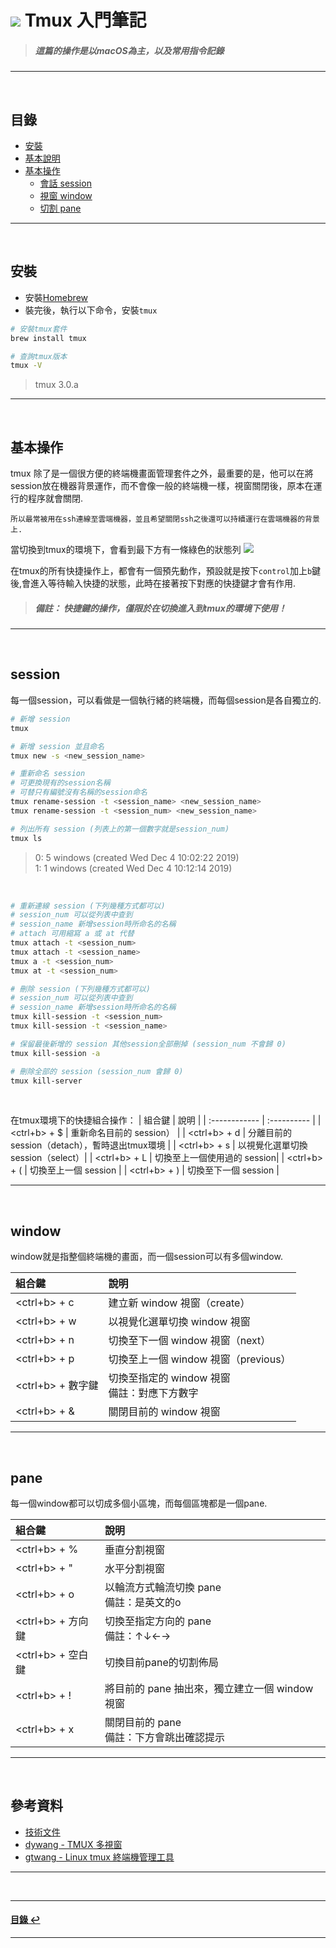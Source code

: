 # ![](https://drive.google.com/uc?id=10INx5_pkhMcYRdx_OO4rXNXxcsvPtBYq) Tmux 入門筆記
> ##### 這篇的操作是以macOS為主，以及常用指令記錄
---
<br>

<!--ts-->
## 目錄
* [安裝](#安裝)
* [基本說明](#基本說明)
* [基本操作](#基本操作)
  * [會話 session](#session)
  * [視窗 window](#window)
  * [切割 pane](#pane)
<!--te-->

---
<br>

## 安裝
- 安裝[Homebrew](https://brew.sh/index_zh-tw.html) <br>
- 裝完後，執行以下命令，安裝`tmux`
```bash
# 安裝tmux套件
brew install tmux
```

```bash
# 查詢tmux版本
tmux -V
```
> tmux 3.0.a

---
<br>

## 基本操作
tmux 除了是一個很方便的終端機畫面管理套件之外，最重要的是，他可以在將session放在機器背景運作，而不會像一般的終端機一樣，視窗關閉後，原本在運行的程序就會關閉. 

`所以最常被用在ssh連線至雲端機器，並且希望關閉ssh之後還可以持續運行在雲端機器的背景上.`

當切換到tmux的環境下，會看到最下方有一條綠色的狀態列
![](https://drive.google.com/uc?id=1Xd-nW0K7Dhug43eD9okNhV6If7V8xPL8)

在tmux的所有快捷操作上，都會有一個預先動作，預設就是按下`control`加上`b`鍵後,會進入等待輸入快捷的狀態，此時在接著按下對應的快捷鍵才會有作用.
> ##### 備註： 快捷鍵的操作，僅限於在切換進入到tmux的環境下使用！

---
<br>

## session
每一個session，可以看做是一個執行緒的終端機，而每個session是各自獨立的.

```bash
# 新增 session
tmux
```

```bash
# 新增 session 並且命名
tmux new -s <new_session_name>
```

```bash
# 重新命名 session
# 可更換現有的session名稱
# 可替只有編號沒有名稱的session命名
tmux rename-session -t <session_name> <new_session_name>
tmux rename-session -t <session_num> <new_session_name>
```

```bash
# 列出所有 session (列表上的第一個數字就是session_num)
tmux ls
```
> 0: 5 windows (created Wed Dec  4 10:02:22 2019) <br>
1: 1 windows (created Wed Dec  4 10:12:14 2019)

<br>

```bash
# 重新連線 session (下列幾種方式都可以)
# session_num 可以從列表中查到
# session_name 新增session時所命名的名稱
# attach 可用縮寫 a 或 at 代替
tmux attach -t <session_num>
tmux attach -t <session_name>
tmux a -t <session_num>
tmux at -t <session_num>
```

```bash
# 刪除 session (下列幾種方式都可以)
# session_num 可以從列表中查到
# session_name 新增session時所命名的名稱
tmux kill-session -t <session_num>
tmux kill-session -t <session_name>

# 保留最後新增的 session 其他session全部刪掉 (session_num 不會歸 0)
tmux kill-session -a

# 刪除全部的 session (session_num 會歸 0)
tmux kill-server
```

<br>

在tmux環境下的快捷組合操作：
|     組合鍵     |  說明  |
| :------------ | :---------- |
| <ctrl+b> + $  | 重新命名目前的 session） |
| <ctrl+b> + d  | 分離目前的 session（detach），暫時退出tmux環境 |
| <ctrl+b> + s  | 以視覺化選單切換 session（select）|
| <ctrl+b> + L  | 切換至上一個使用過的 session|
| <ctrl+b> + (  | 切換至上一個 session |
| <ctrl+b> + )  | 切換至下一個 session |

---
<br>

## window
window就是指整個終端機的畫面，而一個session可以有多個window.

|     組合鍵     |  說明  |
| :------------ | :---------- |
| <ctrl+b> + c  | 建立新 window 視窗（create） |
| <ctrl+b> + w  | 以視覺化選單切換 window 視窗 |
| <ctrl+b> + n  | 切換至下一個 window 視窗（next）|
| <ctrl+b> + p  | 切換至上一個 window 視窗（previous）|
| <ctrl+b> + 數字鍵  | 切換至指定的 window 視窗 <br>備註：對應下方數字 |
| <ctrl+b> + &  | 關閉目前的 window 視窗 |

---
<br>

## pane
每一個window都可以切成多個小區塊，而每個區塊都是一個pane.

|     組合鍵     |  說明  |
| :------------ | :---------- |
| <ctrl+b> + %  | 垂直分割視窗 |
| <ctrl+b> + "  | 水平分割視窗 |
| <ctrl+b> + o  | 以輪流方式輪流切換 pane <br>備註：是英文的o|
| <ctrl+b> + 方向鍵  | 切換至指定方向的 pane <br>備註：↑↓←→|
| <ctrl+b> + 空白鍵  | 切換目前pane的切割佈局 |
| <ctrl+b> + !  | 將目前的 pane 抽出來，獨立建立一個 window 視窗 |
| <ctrl+b> + x  | 關閉目前的 pane <br>備註：下方會跳出確認提示|

---
<br>

## 參考資料
* [技術文件](https://man.openbsd.org/OpenBSD-current/man1/tmux.1)
* [dywang - TMUX 多視窗](https://dywang.csie.cyut.edu.tw/dywang/security/node98.html)
* [gtwang - Linux tmux 終端機管理工具](https://blog.gtwang.org/linux/linux-tmux-terminal-multiplexer-tutorial/)



---
<br>

---
<!--ts-->
#### [目錄 ↩](#目錄)
<!--te-->
---
